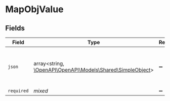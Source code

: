 # MapObjValue


## Fields

| Field                                                                                             | Type                                                                                              | Required                                                                                          | Description                                                                                       | Example                                                                                           |
| ------------------------------------------------------------------------------------------------- | ------------------------------------------------------------------------------------------------- | ------------------------------------------------------------------------------------------------- | ------------------------------------------------------------------------------------------------- | ------------------------------------------------------------------------------------------------- |
| `json`                                                                                            | array<string, [\OpenAPI\OpenAPI\Models\Shared\SimpleObject](../../Models/Shared/SimpleObject.md)> | :heavy_minus_sign:                                                                                | N/A                                                                                               | {<br/>"mapElem1": "...",<br/>"mapElem2": "..."<br/>}                                              |
| `required`                                                                                        | *mixed*                                                                                           | :heavy_minus_sign:                                                                                | N/A                                                                                               |                                                                                                   |